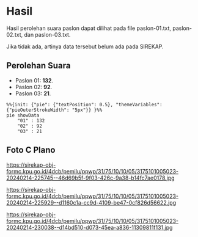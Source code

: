 # Hasil

Hasil perolehan suara paslon dapat dilihat pada file paslon-01.txt, paslon-02.txt, dan paslon-03.txt.

Jika tidak ada, artinya data tersebut belum ada pada SIREKAP.

## Perolehan Suara

 * Paslon 01: **132**.
 * Paslon 02: **92**.
 * Paslon 03: **21**.

```mermaid
%%{init: {"pie": {"textPosition": 0.5}, "themeVariables": {"pieOuterStrokeWidth": "5px"}} }%%
pie showData
    "01" : 132
    "02" : 92
    "03" : 21
```
## Foto C Plano

https://sirekap-obj-formc.kpu.go.id/4dcb/pemilu/ppwp/31/75/10/10/05/3175101005023-20240214-225745--46d69b5f-9f03-426c-9a38-b14fc7ae0178.jpg

https://sirekap-obj-formc.kpu.go.id/4dcb/pemilu/ppwp/31/75/10/10/05/3175101005023-20240214-225929--d1160c1a-cc9d-4109-be47-0cf826d56622.jpg

https://sirekap-obj-formc.kpu.go.id/4dcb/pemilu/ppwp/31/75/10/10/05/3175101005023-20240214-230038--d14bd510-d073-45ea-a836-11309811f131.jpg
